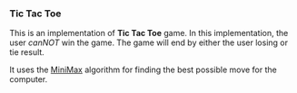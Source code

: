 ### Tic Tac Toe

This is an implementation of **Tic Tac Toe** game. In this implementation, the user *canNOT* win the game.
The game will end by either the user losing or tie result.

It uses the [MiniMax](http://en.wikipedia.org/wiki/Minimax) algorithm for finding the best possible move for the computer.
